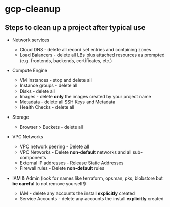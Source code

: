 # gcp-cleanup

## Steps to clean up a project after typical use

- Network services
  - Cloud DNS - delete all record set entries and containing zones
  - Load Balancers - delete all LBs plus attached resources as prompted (e.g. frontends, backends, certificates, etc.)

- Compute Engine
  - VM instances - stop and delete all
  - Instance groups - delete all
  - Disks - delete all
  - Images - delete __only__ the images created by your project name
  - Metadata - delete all SSH Keys and Metadata
  - Health Checks - delete all

- Storage
  - Browser > Buckets - delete all

- VPC Networks
  - VPC network peering - Delete all 
  - VPC Networks - Delete __non-default__ networks and all sub-components
  - External IP addresses - Release Static Addresses
  - Firewall rules - Delete __non-default__ rules
  
- IAM & Admin (look for names like terraform, opsman, pks, blobstore but __be careful__ to not remove yourself!)
  - IAM - delete any accounts the install __explicitly__ created
  - Service Accounts - delete any accounts the install __explicitly__ created
